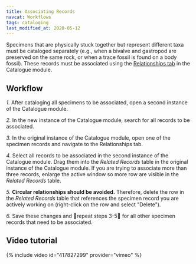 ```yaml
---
title: Associating Records
navcat: Workflows
tags: cataloging
last_modified_at: 2020-05-12
---
```


Specimens that are physically stuck together but represent different taxa must be cataloged separately (e.g., when a bivalve and gastropod are preserved on the same rock, or when a trace fossil is found on a body fossil). These records must be associated using the [Relationships tab](https://lacmip.github.io/emu/documentation/catalogue/) in the Catalogue module.

## Workflow

*1.* After cataloging all specimens to be associated, open a second instance of the Catalogue module.

*2.* In the new instance of the Catalogue module, search for all records to be associated.

*3.* In the original instance of the Catalogue module, open one of the specimen records and navigate to the Relationships tab.

*4.* Select all records to be associated in the second instance of the Catalogue module. Drag them into the *Related Records* table in the original instance of the Catalogue module. If you are trying to associate more than three records, enlarge the active window so more row are visible in the _Related Records_ table.

*5.* **Circular relationships should be avoided.** Therefore, delete the row in the _Related Records_ table that references the specimen record you are actively working on (right-click on the row and select "Delete").

*6.* Save these changes and :repeat:repeat steps 3-5:repeat: for all other specimen records that need to be associated.

## Video tutorial

{% include video id="417827299" provider="vimeo" %}
